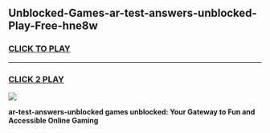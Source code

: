 
## Unblocked-Games-ar-test-answers-unblocked-Play-Free-hne8w
<h3>
<a href="https://premium76.site?title=ar-test-answers-unblocked&ref=23A">CLICK TO PLAY</a></h3>
<hr>

<h3>
<a href="https://premium76.site?title=ar-test-answers-unblocked&ref=23A">CLICK 2 PLAY</a>
  
</h3>

<a href="https://premium76.site?title=ar-test-answers-unblocked&ref=23A"><img src="https://clearcache.store/games.png"></a>


**ar-test-answers-unblocked games unblocked: Your Gateway to Fun and Accessible Online Gaming**
